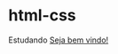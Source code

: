# html-css
Estudando
<a href="jmathl.github.io/html-css/desafios/exercicios/ex001">
Seja bem vindo!
